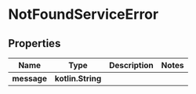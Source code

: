 
# NotFoundServiceError

## Properties
Name | Type | Description | Notes
------------ | ------------- | ------------- | -------------
**message** | **kotlin.String** |  | 



